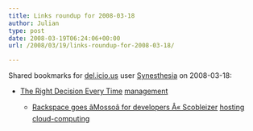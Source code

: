 ```yaml
---
title: Links roundup for 2008-03-18
author: Julian
type: post
date: 2008-03-19T06:24:06+00:00
url: /2008/03/19/links-roundup-for-2008-03-18/

---
```

Shared bookmarks for [del.icio.us][1] user [Synesthesia][2] on 2008-03-18:

  * [The Right Decision Every Time][3] 
    [management][4] </li> 
    
      * [Rackspace goes &acirc;Mosso&acirc; for developers &Acirc;&laquo; Scobleizer][5] 
        [hosting][6] [cloud-computing][7] </li> </ul>

 [1]: https://del.icio.us/
 [2]: https://del.icio.us/synesthesia
 [3]: https://managementcraft.typepad.com/management_craft/2008/03/the-right-decis.html
 [4]: https://del.icio.us/synesthesia/management
 [5]: https://scobleizer.com/2008/03/18/rackspace-goes-mosso-for-developers
 [6]: https://del.icio.us/synesthesia/hosting
 [7]: https://del.icio.us/synesthesia/cloud-computing